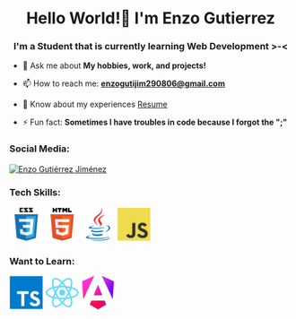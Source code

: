 <h1 align="center">Hello World!👋 I'm Enzo Gutierrez</h1>
<h3 align="center">I'm a Student that is currently learning Web Development >-<</h3>

- 💬 Ask me about **My hobbies, work, and projects!**

- 📫 How to reach me: **enzogutijim290806@gmail.com**

- 📄 Know about my experiences [Resume](https://drive.google.com/drive/u/2/folders/1XohKgI9TX5mypqhObK1aF3n_sacxCAom)

- ⚡ Fun fact: **Sometimes I have troubles in code because I forgot the ";"**

<h3 align="left">Social Media:</h3>
<p align="left">
<a href="https://linkedin.com/in/enzo-gutiérrez-jiménez" target="blank"><img align="center" src="https://raw.githubusercontent.com/rahuldkjain/github-profile-readme-generator/master/src/images/icons/Social/linked-in-alt.svg" alt="Enzo Gutiérrez Jiménez" height="30" width="60" /></a>
</p>

<h3 align="left">Tech Skills:</h3>
<div >
    <img src="https://raw.githubusercontent.com/devicons/devicon/master/icons/css3/css3-original-wordmark.svg" alt="CSS3" width="60" height="60"/>
    <img src="https://raw.githubusercontent.com/devicons/devicon/master/icons/html5/html5-original-wordmark.svg" alt="HTML5" width="60" height="60"/>
    <img src="https://raw.githubusercontent.com/devicons/devicon/master/icons/java/java-original.svg" alt="Java" width="60" height="60"/>
    <img src="https://raw.githubusercontent.com/devicons/devicon/master/icons/javascript/javascript-original.svg" alt="JavaScript" width="60" height="60"/>
</div>
<h3 align="left">Want to Learn:</h3>
<div >
    <img src="https://raw.githubusercontent.com/devicons/devicon/master/icons/typescript/typescript-original.svg" alt="TypeScript" width="60" height="60"/>
    <img src="https://raw.githubusercontent.com/devicons/devicon/master/icons/react/react-original.svg" alt="React" width="60" height="60"/>
    <img src="https://raw.githubusercontent.com/devicons/devicon/master/icons/angular/angular-original.svg" alt="Angular" width="60" height="60"/>
</div>

